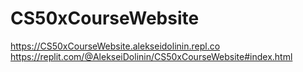 # CS50xCourseWebsite
https://CS50xCourseWebsite.alekseidolinin.repl.co
https://replit.com/@AlekseiDolinin/CS50xCourseWebsite#index.html
